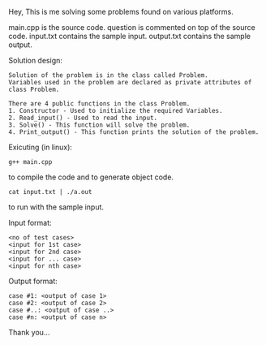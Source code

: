 Hey,
This is me solving some problems found on various platforms.

main.cpp is the source code.
question is commented on top of the source code.
input.txt contains the sample input.
output.txt contains the sample output.

Solution design:

    Solution of the problem is in the class called Problem.
    Variables used in the problem are declared as private attributes of class Problem.
    
    There are 4 public functions in the class Problem.
    1. Constructor - Used to initialize the required Variables.
    2. Read_input() - Used to read the input.
    3. Solve() - This function will solve the problem.
    4. Print_output() - This function prints the solution of the problem.

Exicuting (in linux):

    g++ main.cpp
to compile the code and to generate object code.

    cat input.txt | ./a.out
to run with the sample input.

Input format:

    <no of test cases>
    <input for 1st case>
    <input for 2nd case>
    <input for ... case>
    <input for nth case>

Output format:

    case #1: <output of case 1>
    case #2: <output of case 2>
    case #..: <output of case ..>
    case #n: <output of case n>

Thank you...
